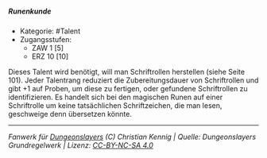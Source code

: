 <!---
Dies ist ein Fanwerk für DUNGEONSLAYERS (C) von Christian Kennig

Quellen:      [Dungeonslayers Grundregelwerk](https://www.f-space.de/ds4/downloads.html)
              [Talentbeschreibungen](https://www.f-space.de/ds4/tools-talentcards.html)
License:      [CC-BY-NC-SA 4.0](https://creativecommons.org/licenses/by-nc-sa/4.0/deed.de)
Richtlinien:  [Fanwerkrichtlinien](https://www.dungeonslayers.net/fanwerk-richtlinien/)
Autor:        Zauberlehrling
-->

  
##### Runenkunde  
- Kategorie: #Talent  
- Zugangsstufen:  
  - ZAW 1 [5]  
  - ERZ 10 [10]  

Dieses Talent wird benötigt, will man Schriftrollen herstellen (siehe Seite 101). Jeder Talentrang reduziert die Zubereitungsdauer von Schriftrollen und gibt +1 auf Proben, um diese zu fertigen, oder gefundene Schriftrollen zu identifizieren. Es handelt sich bei den magischen Runen auf einer Schriftrolle um keine tatsächlichen Schriftzeichen, die man lesen, geschweige denn übersetzen könnte.


___  
*Fanwerk für [Dungeonslayers](https://www.dungeonslayers.net/) (C) Christian Kennig | Quelle: Dungeonslayers Grundregelwerk | Lizenz: [CC-BY-NC-SA 4.0](https://creativecommons.org/licenses/by-nc-sa/4.0/deed.de)*  